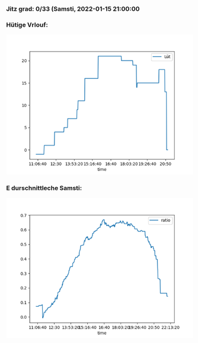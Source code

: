### Jitz grad: 0/33 (Samsti, 2022-01-15 21:00:00

### Hütige Vrlouf:
![Graph](Today.png)

### E durschnittleche Samsti:
![Graph](Samsti.png)